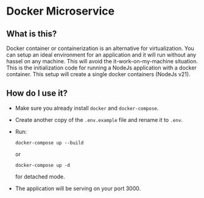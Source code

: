 # Docker Microservice

## What is this?

Docker container or containerization is an alternative for virtualization. You can setup an ideal environment for an application and it will run without any hassel on any machine. This will avoid the it-work-on-my-machine situation. This is the initialization code for running a NodeJs application with a docker container. This setup will create a single docker containers (NodeJs v21).

## How do I use it?

- Make sure you already install `docker` and `docker-compose`.
- Create another copy of the `.env.example` file and rename it to `.env`.  
- Run: 
    ```
    docker-compose up --build
    ```
    or
    ```
    docker-compose up -d
    ```
    for detached mode.

- The application will be serving on your port 3000.
